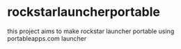 # rockstarlauncherportable

this project aims to make rockstar launcher portable using portableapps.com launcher
